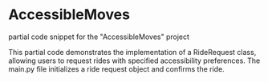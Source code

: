 # AccessibleMoves

partial code snippet for the "AccessibleMoves" project

This partial code demonstrates the implementation of a RideRequest class, allowing users to request rides with specified accessibility preferences. The main.py file initializes a ride request object and confirms the ride.



